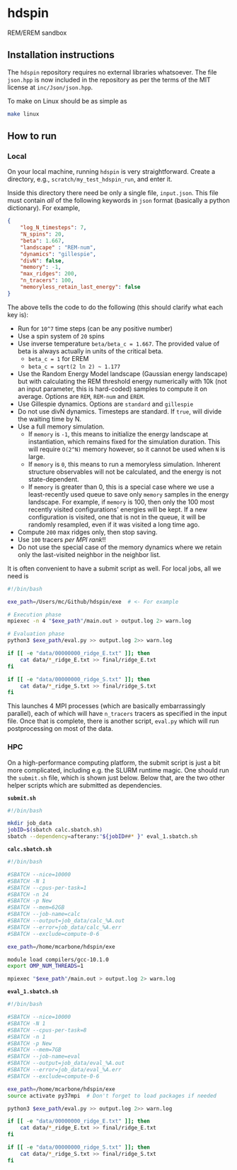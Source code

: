 # hdspin
REM/EREM sandbox

## Installation instructions

The `hdspin` repository requires no external libraries whatsoever. The file `json.hpp` is now included in the repository as per the terms of the MIT license at `inc/Json/json.hpp`.

To make on Linux should be as simple as

```bash
make linux
```


## How to run

### Local
On your local machine, running `hdspin` is very straightforward. Create a directory, e.g., `scratch/my_test_hdspin_run`, and enter it.

Inside this directory there need be only a single file, `input.json`. This file must contain _all_ of the following keywords in `json` format (basically a python dictionary). For example,

```json
{
    "log_N_timesteps": 7,
    "N_spins": 20,
    "beta": 1.667,
    "landscape" : "REM-num",
    "dynamics": "gillespie",
    "divN": false,
    "memory": -1,
    "max_ridges": 200,
    "n_tracers": 100,
    "memoryless_retain_last_energy": false
}
```

The above tells the code to do the following (this should clarify what each key is):

* Run for `10^7` time steps (can be any positive number)
* Use a spin system of `20` spins
* Use inverse temperature `beta/beta_c = 1.667`. The provided value of beta is always actually in units of the critical beta.
    * `beta_c = 1` for EREM
    * `beta_c = sqrt(2 ln 2) ~ 1.177`
* Use the Random Energy Model landscape (Gaussian energy landscape) but with calculating the REM threshold energy numerically with 10k (not an input parameter, this is hard-coded) samples to compute it on average. Options are `REM`, `REM-num` and `EREM`.
* Use Gillespie dynamics. Options are `standard` and `gillespie`
* Do not use divN dynamics. Timesteps are standard. If `true`, will divide the waiting time by N.
* Use a full memory simulation.
    * If `memory` is `-1`, this means to initialize the energy landscape at instantiation, which remains fixed for the simulation duration. This will require `O(2^N)` memory however, so it cannot be used when `N` is large.
    * If `memory` is `0`, this means to run a memoryless simulation. Inherent structure observables will not be calculated, and the energy is not state-dependent.
    * If `memory` is greater than 0, this is a special case where we use a least-recently used queue to save only `memory` samples in the energy landscape. For example, if `memory` is 100, then only the 100 most recently visited configurations' energies will be kept. If a new configuration is visited, one that is not in the queue, it will be randomly resampled, even if it was visited a long time ago.
* Compute `200` max ridges only, then stop saving.
* Use `100` tracers _per MPI rank_!!
* Do not use the special case of the memory dynamics where we retain only the last-visited neighbor in the neighbor list.

It is often convenient to have a submit script as well. For local jobs, all we need is

```bash
#!/bin/bash

exe_path=/Users/mc/Github/hdspin/exe  # <- For example

# Execution phase
mpiexec -n 4 "$exe_path"/main.out > output.log 2> warn.log

# Evaluation phase
python3 $exe_path/eval.py >> output.log 2>> warn.log

if [[ -e "data/00000000_ridge_E.txt" ]]; then
    cat data/*_ridge_E.txt >> final/ridge_E.txt
fi

if [[ -e "data/00000000_ridge_S.txt" ]]; then
    cat data/*_ridge_S.txt >> final/ridge_S.txt
fi
````

This launches 4 MPI processes (which are basically embarrassingly parallel), each of which will have `n_tracers` tracers as specified in the input file. Once that is complete, there is another script, `eval.py` which will run postprocessing on most of the data.


### HPC

On a high-performance computing platform, the submit script is just a bit more complicated, including e.g. the SLURM runtime magic. One should run the `submit.sh` file, which is shown just below. Below that, are the two other helper scripts which are submitted as dependencies.

**`submit.sh`**
```bash
#!/bin/bash

mkdir job_data
jobID=$(sbatch calc.sbatch.sh)
sbatch --dependency=afterany:"${jobID##* }" eval_1.sbatch.sh
```

**`calc.sbatch.sh`**
```bash
#!/bin/bash

#SBATCH --nice=10000
#SBATCH -N 1
#SBATCH --cpus-per-task=1
#SBATCH -n 24
#SBATCH -p New
#SBATCH --mem=62GB
#SBATCH --job-name=calc
#SBATCH --output=job_data/calc_%A.out
#SBATCH --error=job_data/calc_%A.err
#SBATCH --exclude=compute-0-6

exe_path=/home/mcarbone/hdspin/exe

module load compilers/gcc-10.1.0
export OMP_NUM_THREADS=1

mpiexec "$exe_path"/main.out > output.log 2> warn.log
```

**`eval_1.sbatch.sh`**
```bash
#!/bin/bash

#SBATCH --nice=10000
#SBATCH -N 1
#SBATCH --cpus-per-task=8
#SBATCH -n 1
#SBATCH -p New
#SBATCH --mem=7GB
#SBATCH --job-name=eval
#SBATCH --output=job_data/eval_%A.out
#SBATCH --error=job_data/eval_%A.err
#SBATCH --exclude=compute-0-6

exe_path=/home/mcarbone/hdspin/exe
source activate py37mpi  # Don't forget to load packages if needed

python3 $exe_path/eval.py >> output.log 2>> warn.log

if [[ -e "data/00000000_ridge_E.txt" ]]; then
    cat data/*_ridge_E.txt >> final/ridge_E.txt
fi

if [[ -e "data/00000000_ridge_S.txt" ]]; then
    cat data/*_ridge_S.txt >> final/ridge_S.txt
fi
```






























